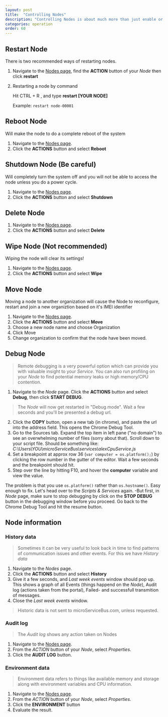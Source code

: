 ```yaml
---
layout: post
title:  "Controlling Nodes"
description: "Controlling Nodes is about much more than just enable or disable them. Learn more about how to Reset, Restart, Wipe, Move and Transfer your Nodes."
categories: operation
order: 60
---
```


## Restart Node

There is two recommended ways of restarting nodes.

1. Navigate to the [Nodes page](https://microservicebus.com/Nodes), find the **ACTION** button of your *Node* then click **restart**

2. Restarting a node by command

    Hit CTRL + R , and type **restart [YOUR NODE]**

    Example: `restart node-00001`

## Reboot Node

Will make the node to do a complete reboot of the system

1. Navigate to the [Nodes page](https://microservicebus.com/Nodes).
2. Click the **ACTIONS** button and select **Reboot**

## Shutdown Node (Be careful)

Will completely turn the system off and you will not be able to access the node unless you do a power cycle.

1. Navigate to the [Nodes page](https://microservicebus.com/Nodes).
2. Click the **ACTIONS** button and select **Shutdown**

## Delete Node

1. Navigate to the [Nodes page](https://microservicebus.com/Nodes).
2. Click the **ACTIONS** button and select **Delete**

## Wipe Node (Not recommended)

Wiping the node will clear its settings!

1. Navigate to the [Nodes page](https://microservicebus.com/Nodes).
2. Click the **ACTIONS** button and select **Wipe**

## Move Node

Moving a node to another organization will cause the Node to reconfigure, restart and join a new organiztion based on it's IMEI identifier

1. Navigate to the [Nodes page](https://microservicebus.com/Nodes).
2. Click the **ACTIONS** button and select **Move**
3. Choose a new node name and choose Organization
4. Click Move
5. Change organization to  confirm that the node have been moved.

## Debug Node

>Remote debugging is a very powerful option which can provide you with valuable insight to your *Service*. You can also run profiling on your *Node* to find potential memory leaks or high memory/CPU contention.

1. Navigate to the *Node* page. Click the **ACTIONS** button and select **Debug**, then click **START DEBUG**.

>The *Node* will now get restarted in "Debug mode". Wait a few seconds and you'll be presented a debug url.

2. Click the **COPY** button, open a new tab (in chrome), and paste the url into the address field. This opens the Chrome Debug Tool.
3. Go to the Sources tab. Expand the top item in left pane ("no domain") to see an overwhelming number of files (sorry about that). Scroll down to your script file. Should be something like: *C:\Users\YOU\microServiceBus\services\alexCpuService.js*
4. Set a breakpoint at approx row 36 (```var computer = os.platform();```) by clicking the row number in the gutter of the editor. Wait a few seconds and the breakpoint should hit.
5. Step over the line by hitting F10, and hover the **computer** variable and view the value.

The problem is that you use ```os.platform()``` rather than ```os.hostname()```. Easy enough to fix. Let's head over to the *Scripts & Services* again. -But first, in *Node* page, make sure to stop debugging by click on the **STOP DEBUG** button in the debugging window before you proceed. Go back to the Chrome Debug Tool and hit the resume button.

## Node information

### History data

>Sometimes it can be very useful to look back in time to find patterns of communication issues and other events. For this we have *History data*

1. Navigate to the *Nodes* page.
2. Click the **ACTIONS** button and select **History**
3. Give it a few seconds, and *Last week events* window should pop up. This shows a graph of all Events (things happend on the *Node*), Audit log (actions taken from the portal), Failed- and successfull transmition of messages.
4. Close the *Last week events* window.

>Historic data is not sent to microServiceBus.com, unless requested.

### Audit log

>The *Audit log* shows any action taken on Nodes

1. Navigate to the [Nodes page](https://microservicebus.com/Nodes).
2. From the *ACTION* button of your *Node*, select *Properties*.
3. Click the **AUDIT LOG** button.

### Environment data

> Environment data refers to things like available memory and storage along with environment variables and CPU information.

1. Navigate to the [Nodes page](https://microservicebus.com/Nodes).
2. From the *ACTION* button of your *Node*, select *Properties*.
3. Click the **ENVIRONMENT** button
4. Evaluate the result.
